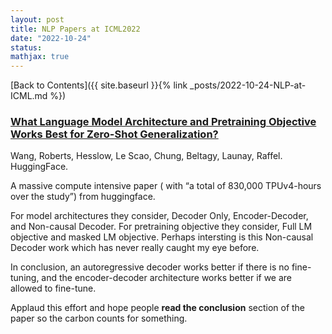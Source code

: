 ```yaml
---
layout: post
title: NLP Papers at ICML2022
date: "2022-10-24"
status:
mathjax: true
---
```


[Back to Contents]({{ site.baseurl }}{% link _posts/2022-10-24-NLP-at-ICML.md %})

### [What Language Model Architecture and Pretraining Objective Works Best for Zero-Shot Generalization?](https://proceedings.mlr.press/v162/wang22u/wang22u.pdf)
Wang, Roberts, Hesslow, Le Scao, Chung, Beltagy, Launay, Raffel. HuggingFace.

A massive compute intensive paper ( with “a total of 830,000 TPUv4-hours over the study”) from
huggingface. 

For model architectures they consider, Decoder Only, Encoder-Decoder, and Non-causal Decoder. 
For pretraining objective they consider, Full LM objective and masked LM objective.  Perhaps
intersting is this Non-causal Decoder work which has never really caught my eye before. 

In conclusion, an autoregressive decoder works better if there is no fine-tuning, and the
encoder-decoder architecture works better if we are allowed to fine-tune. 

Applaud this effort and hope people **read the conclusion** section of the paper so the carbon counts for something. 
